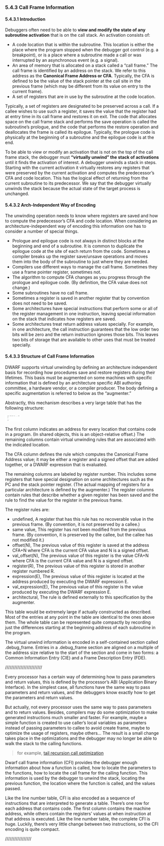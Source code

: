 ### 5.4.3 Call Frame Information 

#### 5.4.3.1 Introduction

Debuggers often need to be able to **view and modify the state of any subroutine activation** that is on the call stack. An activation consists of:

- A code location that is within the subroutine. This location is either the place where the program stopped when the debugger got control (e.g. a breakpoint), or is a place where a subroutine made a call or was interrupted by an asynchronous event (e.g. a signal).
- An area of memory that is allocated on a stack called a “call frame.” The call frame is identified by an address on the stack. We refer to this address as the **Canonical Frame Address or CFA**. Typically, the CFA is defined to be the value of the stack pointer at the call site in the previous frame (which may be different from its value on entry to the current frame).
- A set of registers that are in use by the subroutine at the code location.

Typically, a set of registers are designated to be preserved across a call. If a callee wishes to use such a register, it saves the value that the register had at entry time in its call frame and restores it on exit. The code that allocates space on the call frame stack and performs the save operation is called the subroutine’s prologue, and the code that performs the restore operation and deallocates the frame is called its epilogue. Typically, the prologue code is physically at the beginning of a subroutine and the epilogue code is at the end.

To be able to view or modify an activation that is not on the top of the call frame stack, the debugger must **“virtually unwind” the stack of activations** until it finds the activation of interest. A debugger unwinds a stack in steps. Starting with the current activation it virtually restores any registers that were preserved by the current activation and computes the predecessor’s CFA and code location. This has the logical effect of returning from the current subroutine to its predecessor. We say that the debugger virtually unwinds the stack because the actual state of the target process is unchanged.

#### 5.4.3.2 Arch-Independent Way of Encoding

The unwinding operation needs to know where registers are saved and how to compute the predecessor’s CFA and code location. When considering an architecture-independent way of encoding this information one has to consider a number of special things.

- Prologue and epilogue code is not always in distinct blocks at the beginning and end of a subroutine. It is common to duplicate the epilogue code at the site of each return from the code. Sometimes a compiler breaks up the register save/unsave operations and moves them into the body of the subroutine to just where they are needed.
- Compilers use different ways to manage the call frame. Sometimes they use a frame pointer register, sometimes not.
- The algorithm to compute CFA changes as you progress through the prologue and epilogue code. (By definition, the CFA value does not change.)
- Some subroutines have no call frame.
- Sometimes a register is saved in another register that by convention does not need to be
  saved.
- Some architectures have special instructions that perform some or all of the register management in one instruction, leaving special information on the stack that indicates how registers are saved.
- Some architectures treat return address values specially. For example, in one architecture, the call instruction guarantees that the low order two bits will be zero and the return instruction ignores those bits. This leaves two bits of storage that are available to other uses that must be treated specially.

#### 5.4.3.3 Structure of Call Frame Information

DWARF supports virtual unwinding by defining an architecture independent basis for recording how procedures save and restore registers during their lifetimes. This basis must be augmented on some machines with specific information that is defined by an architecture specific ABI authoring committee, a hardware vendor, or a compiler producer. The body defining a specific augmentation is referred to below as the “augmenter.”

Abstractly, this mechanism describes a very large table that has the following structure:

<img src="assets/image-20191229130341692.png" alt="image-20191229130341692" style="zoom:5%;" />

The first column indicates an address for every location that contains code in a program. (In shared objects, this is an object-relative offset.) The remaining columns contain virtual unwinding rules that are associated with the indicated location.

The CFA column defines the rule which computes the Canonical Frame Address value; it may be either a register and a signed offset that are added together, or a DWARF expression that is evaluated.

The remaining columns are labeled by register number. This includes some registers that have special designation on some architectures such as the PC and the stack pointer register. (The actual mapping of registers for a particular architecture is defined by the augmenter.) The register columns contain rules that describe whether a given register has been saved and the rule to find the value for the register in the previous frame.

The register rules are:

- undefined, A register that has this rule has no recoverable value in the previous frame. (By convention, it is not preserved by a callee.)
- same value, This register has not been modified from the previous frame. (By convention, it is preserved by the callee, but the callee has not modified it.)
- offset(N), The previous value of this register is saved at the address CFA+N where CFA is the current CFA value and N is a signed offset.
- val_offset(N), The previous value of this register is the value CFA+N where CFA is the current CFA value and N is a signed offset.
- register(R), The previous value of this register is stored in another register numbered R.
- expression(E), The previous value of this register is located at the address produced by
  executing the DWARF expression E.
- val_expression(E), The previous value of this register is the value produced by executing the
  DWARF expression E.
- architectural, The rule is defined externally to this specification by the augmenter.

This table would be extremely large if actually constructed as described. Most of the entries at any point in the table are identical to the ones above them. The whole table can be represented quite compactly by recording just the differences starting at the beginning address of each subroutine in the program.

The virtual unwind information is encoded in a self-contained section called .debug_frame. Entries in a .debug_frame section are aligned on a multiple of the address size relative to the start of the section and come in two forms: a Common Information Entry (CIE) and a Frame Description Entry (FDE).

////////////////////////

Every processor has a certain way of determining how to pass parameters and return values, this is defined by the processor’s ABI (Application Binary Interface). In the simplest case, all functions have the same way to pass parameters and return values, and the debuggers know exactly how to get the parameters and return values. 

But actually, not every processor uses the same way to pass parameters and to return values. Besides, compilers may do some optimization to make generated instructions much smaller and faster. For example, maybe a simple function is created to use caller’s local variables as parameters instead of passing parameters to callee to avoid create frame, maybe to optimize the usage of registers, maybe others… The result is a small change takes place in the optimizations and the debugger may no longer be able to walk the stack to the calling functions. 

> for example, [tail recursion call optimization]( http://www.ruanyifeng.com/blog/2015/04/tail-call.html)

Dwarf call frame information (CFI) provides the debugger enough information about how a function is called, how to locate the parameters to the functions, how to locate the call frame for the calling function. This information is used by the debugger to unwind the stack, locating the previous function, the location where the function is called, and the values passed. 

Like the line number table, CFI is also encoded as a sequence of instructions that are interpreted to generate a table. There’s one row for each address that contains code. The first column contains the machine address, while others contain the registers’ values at when instruction at that address is executed. Like the line number table, the complete CFI is huge. Luckily, there’s very little change between two instructions, so the CFI encoding is quite compact. 

/////////////////





